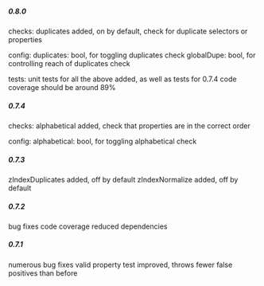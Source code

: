 ##### 0.8.0
checks:
    duplicates added, on by default, check for duplicate selectors or properties

config:
    duplicates: bool, for toggling duplicates check
    globalDupe: bool, for controlling reach of duplicates check

tests:
    unit tests for all the above added, as well as tests for 0.7.4
    code coverage should be around 89%

##### 0.7.4
checks:
    alphabetical added, check that properties are in the correct order

config:
    alphabetical: bool, for toggling alphabetical check

##### 0.7.3
zIndexDuplicates added, off by default
zIndexNormalize added, off by default

##### 0.7.2
bug fixes
code coverage
reduced dependencies

##### 0.7.1
numerous bug fixes
valid property test improved, throws fewer false positives than before